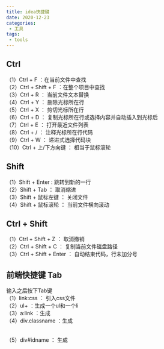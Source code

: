 ```yaml
---
title: idea快捷键
date: 2020-12-23
categories:
 - 工具
tags:
 - tools
---
```

## Ctrl
（1）Ctrl + F ：在当前文件中查找  
（2）Ctrl + Shift + F ：在整个项目中查找  
（3）Ctrl + R ： 当前文件文本替换  
（4）Ctrl + Y ： 删除光标所在行  
（5）Ctrl + X ： 剪切光标所在行  
（6）Ctrl + D ： 复制光标所在行或选择内容并自动插入到光标后  
（7）Ctrl + E ： 打开最近文件列表  
（8）Ctrl + / ： 注释光标所在行代码  
（9）Ctrl + W ： 递进式选择代码块  
（10）Ctrl + 上/下方向键 ： 相当于鼠标滚轮  

## Shift
（1）Shift + Enter : 跳转到新的一行  
（2）Shift + Tab ： 取消缩进  
（3）Shift + 鼠标左键 ： 关闭文件  
（4）Shift + 鼠标滚轮 ： 当前文件横向滚动  

## Ctrl + Shift
（1）Ctrl + Shift + Z ： 取消撤销  
（2）Ctrl + Shift + C ： 复制当前文件磁盘路径  
（3）Ctrl + Shift + Enter ： 自动结束代码，行末加分号  

## 前端快捷键 Tab
输入之后按下Tab键   
（1）link:css  ： 引入css文件  
（2）ul+ ：生成一个ul和一个li  
（3）a:link ：生成<a href = ""></a>  
（4）div.classname ：生成<div class="classname"></div>   
（5）div#idname ： 生成<div id="idname"></div>  